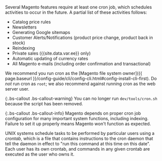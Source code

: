 Several Magento features require at least one cron job, which schedules activities to occur in the future. A partial list of these activities follows:

*	Catalog price rules
*	Newsletters
*	Generating Google sitemaps
*	Customer Alerts/Notifications (product price change, product back in stock)
*	Reindexing
*	Private sales ({{site.data.var.ee}} only)
*	Automatic updating of currency rates
*	All Magento e-mails (including order confirmation and transactional)

We recommend you run cron as the [Magento file system owner]({{ page.baseurl }}/config-guide/cli/config-cli.html#config-install-cli-first). Do *not* run cron as `root`; we also recommend against running cron as the web server user.

{:.bs-callout .bs-callout-warning}
You can no longer run `dev/tools/cron.sh` because the script has been removed.

{:.bs-callout .bs-callout-info}
Magento depends on proper cron job configuration for many important system functions, including indexing. Failure to set it up properly means Magento won't function as expected.

UNIX systems schedule tasks to be performed by particular users using a *crontab*, which is a file that contains instructions to the cron daemon that tell the daemon in effect to "run this command at this time on this date". Each user has its own crontab, and commands in any given crontab are executed as the user who owns it.
